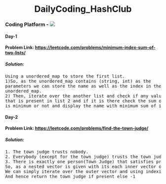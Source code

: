 <h1 align =center> DailyCoding_HashClub </h1>

###  Coding Platform - <a href="https://leetcode.com/777ahesh/"><img src="https://img.shields.io/badge/-LeetCode-FFA116?style=for-the-badge&logo=LeetCode&logoColor=black&style=flat-square"/></a>


#### Day-1

####  Problem Link: https://leetcode.com/problems/minimum-index-sum-of-two-lists/
##### Solution:
<pre>Using a unordered_map to store the first list. 
1)So, as the unordered_map contains (string, int) as the 
parameters we can store the name as well as the index in the 
unordered_map.
2) Then, iterate over the another list and check if any value( name )
that is present in list 2 and if it is there check the sum of the index
is minimum or not and display the name with minimum sum of index. 
</pre> 

#### Day-2

####  Problem Link: https://leetcode.com/problems/find-the-town-judge/
##### Solution:
<pre>1. The town judge trusts nobody.
2. Everybody (except for the town judge) trusts the town judge.
3. There is exactly one person(Town Judge) that satisfies properties 1 and 2.
So, as a nested vector is given with its each inner vector of size 2.
We can simply iterate over the outer vector and using indexing check the trust of everybody in the town.
And hence return the town judge if present else -1
</pre> 

